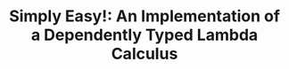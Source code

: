 ---
title: ! 'Simply Easy!: An Implementation of a Dependently Typed Lambda Calculus'
paper-url: http://strictlypositive.org/Easy.pdf
authors:
- Andres Löh
- Conor McBride
- Wouter Swierstra
type: paper
tags:
- dependent types
- lambda calculus
doHaskell-type: research paper
dohaskell-year: 2007
---